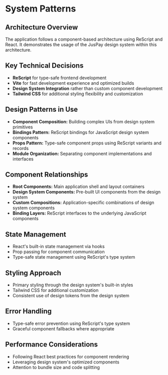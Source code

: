 # System Patterns

## Architecture Overview
The application follows a component-based architecture using ReScript and React. It demonstrates the usage of the JusPay design system within this architecture.

## Key Technical Decisions
- **ReScript** for type-safe frontend development
- **Vite** for fast development experience and optimized builds
- **Design System Integration** rather than custom component development
- **Tailwind CSS** for additional styling flexibility and customization

## Design Patterns in Use
- **Component Composition:** Building complex UIs from design system primitives
- **Bindings Pattern:** ReScript bindings for JavaScript design system components
- **Props Pattern:** Type-safe component props using ReScript variants and records
- **Module Organization:** Separating component implementations and interfaces

## Component Relationships
- **Root Components:** Main application shell and layout containers
- **Design System Components:** Pre-built UI components from the design system
- **Custom Compositions:** Application-specific combinations of design system components
- **Binding Layers:** ReScript interfaces to the underlying JavaScript components

## State Management
- React's built-in state management via hooks
- Prop passing for component communication
- Type-safe state management using ReScript's type system

## Styling Approach
- Primary styling through the design system's built-in styles
- Tailwind CSS for additional customization
- Consistent use of design tokens from the design system

## Error Handling
- Type-safe error prevention using ReScript's type system
- Graceful component fallbacks where appropriate

## Performance Considerations
- Following React best practices for component rendering
- Leveraging design system's optimized components
- Attention to bundle size and code splitting 